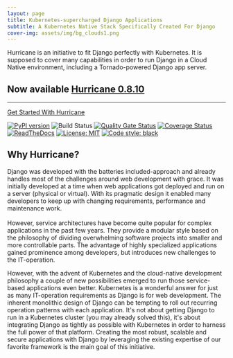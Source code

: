 ```yaml
---
layout: page
title: Kubernetes-supercharged Django Applications
subtitle: A Kubernetes Native Stack Specifically Created For Django
cover-img: assets/img/bg_clouds1.png
---
```


<div class="jumbotron dh-color">
    <p class="lead">Hurricane is an initiative to fit Django perfectly with Kubernetes. It is supposed to cover many capabilities in order to run Django in a Cloud Native environment, including a Tornado-powered Django app server.</p>
    <h2>Now available <a href="https://github.com/Blueshoe/django-hurricane/releases/tag/0.8.10">Hurricane 0.8.10</a></h2>
    <hr class="my-4">
    <div class="centered">
        <a class="btn btn-success btn-lg" href="getting-started">Get Started With Hurricane</a>
    </div>
</div>



[![PyPI version](https://badge.fury.io/py/django-hurricane.svg)](https://badge.fury.io/py/django-hurricane)
![Build Status](https://github.com/Blueshoe/django-hurricane/actions/workflows/python-app.yml/badge.svg)
[![Quality Gate Status](https://sonarcloud.io/api/project_badges/measure?project=Blueshoe_django-hurricane&metric=alert_status)](https://sonarcloud.io/dashboard?id=Blueshoe_django-hurricane)
[![Coverage Status](https://coveralls.io/repos/github/Blueshoe/django-hurricane/badge.svg)](https://coveralls.io/github/Blueshoe/django-hurricane)
[![ReadTheDocs](https://readthedocs.org/projects/django-hurricane/badge/?version=latest)](https://django-hurricane.readthedocs.io/en/latest/)
[![License: MIT](https://img.shields.io/badge/License-MIT-yellow.svg)](https://opensource.org/licenses/MIT)
[![Code style: black](https://img.shields.io/badge/code%20style-black-000000.svg)](https://github.com/psf/black)


## Why Hurricane?
Django was developed with the batteries included-approach and already handles most of the challenges around web 
development with grace. It was initially developed at a time when web applications got deployed and run on a server 
(physical or virtual). With its pragmatic design it enabled many developers to keep up with changing requirements, 
performance and maintenance work.  
<br />
However, service architectures have become quite popular for complex applications in the past few years. They provide a 
modular style based on the philosophy of dividing overwhelming software projects into smaller and more controllable 
parts. The advantage of highly specialized applications gained prominence among developers, but introduces new 
challenges to the IT-operation.
<br />

However, with the advent of Kubernetes and the cloud-native development philosophy a couple of new possibilities 
emerged to run those service-based applications even better. Kubernetes is a wonderful answer for just as many 
IT-operation requirements as Django is for web development. The inherent monolithic design of Django can be tempting 
to roll out recurring operation patterns with each application. It's not about getting Django to run in a 
Kubernetes cluster (you may already solved this), it's about integrating Django as tightly as possible with Kubernetes 
in order to harness the full power of that platform. Creating the most robust, scalable and secure applications with 
Django by leveraging the existing expertise of our favorite framework is the main goal of this initiative.
